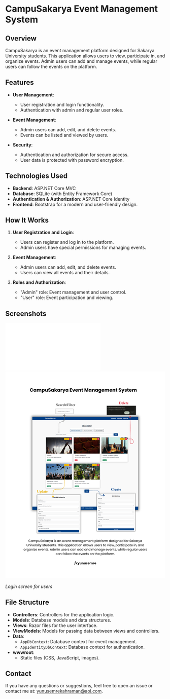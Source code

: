 # CampuSakarya Event Management System

## Overview

CampuSakarya is an event management platform designed for Sakarya University students. This application allows users to view, participate in, and organize events. Admin users can add and manage events, while regular users can follow the events on the platform.

## Features

- **User Management**:
  - User registration and login functionality.
  - Authentication with admin and regular user roles.

- **Event Management**:
  - Admin users can add, edit, and delete events.
  - Events can be listed and viewed by users.

- **Security**:
  - Authentication and authorization for secure access.
  - User data is protected with password encryption.

## Technologies Used

- **Backend**: ASP.NET Core MVC
- **Database**: SQLite (with Entity Framework Core)
- **Authentication & Authorization**: ASP.NET Core Identity
- **Frontend**: Bootstrap for a modern and user-friendly design.

## How It Works

1. **User Registration and Login**:
   - Users can register and log in to the platform.
   - Admin users have special permissions for managing events.

2. **Event Management**:
   - Admin users can add, edit, and delete events.
   - Users can view all events and their details.

3. **Roles and Authorization**:
   - "Admin" role: Event management and user control.
   - "User" role: Event participation and viewing.

## Screenshots

![Project report](b221202026-WEBPROJECT-REPORT.pdf)
![Screenshot of the project](preview.png)

*Login screen for users*

## File Structure

- **Controllers**: Controllers for the application logic.
- **Models**: Database models and data structures.
- **Views**: Razor files for the user interface.
- **ViewModels**: Models for passing data between views and controllers.
- **Data**:
  - `AppDbContext`: Database context for event management.
  - `AppIdentityDbContext`: Database context for authentication.
- **wwwroot**:
  - Static files (CSS, JavaScript, images).

## Contact

If you have any questions or suggestions, feel free to open an issue or contact me at: [yunusemrekahraman@aol.com](mailto:yunusemrekahraman@aol.com).
